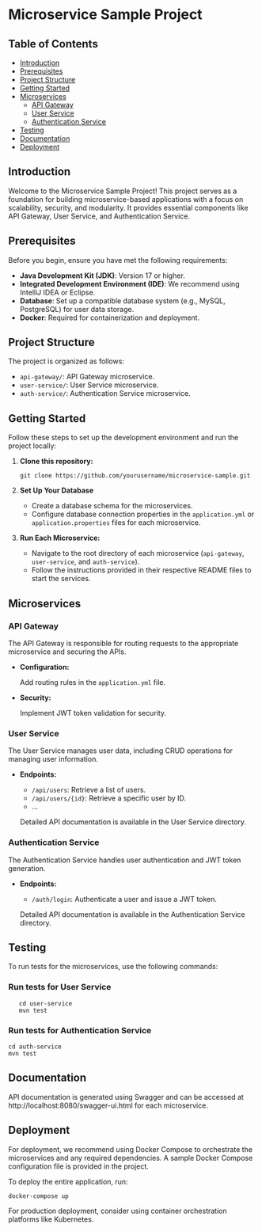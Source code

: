 # Microservice Sample Project

## Table of Contents

- [Introduction](#introduction)
- [Prerequisites](#prerequisites)
- [Project Structure](#project-structure)
- [Getting Started](#getting-started)
- [Microservices](#microservices)
    - [API Gateway](#api-gateway)
    - [User Service](#user-service)
    - [Authentication Service](#authentication-service)
- [Testing](#testing)
- [Documentation](#documentation)
- [Deployment](#deployment)

## Introduction

Welcome to the Microservice Sample Project! This project serves as a foundation for building microservice-based
applications with a focus on scalability, security, and modularity. It provides essential components like API Gateway,
User Service, and Authentication Service.

## Prerequisites

Before you begin, ensure you have met the following requirements:

- **Java Development Kit (JDK)**: Version 17 or higher.
- **Integrated Development Environment (IDE)**: We recommend using IntelliJ IDEA or Eclipse.
- **Database**: Set up a compatible database system (e.g., MySQL, PostgreSQL) for user data storage.
- **Docker**: Required for containerization and deployment.

## Project Structure

The project is organized as follows:

- `api-gateway/`: API Gateway microservice.
- `user-service/`: User Service microservice.
- `auth-service/`: Authentication Service microservice.

## Getting Started

Follow these steps to set up the development environment and run the project locally:

1. **Clone this repository:**

   ```shell
   git clone https://github.com/yourusername/microservice-sample.git
   ```

2. **Set Up Your Database**

    - Create a database schema for the microservices.
    - Configure database connection properties in the `application.yml` or `application.properties` files for each
      microservice.

3. **Run Each Microservice:**

    - Navigate to the root directory of each microservice (`api-gateway`, `user-service`, and `auth-service`).
    - Follow the instructions provided in their respective README files to start the services.

## Microservices

### API Gateway

The API Gateway is responsible for routing requests to the appropriate microservice and securing the APIs.

- **Configuration:**

  Add routing rules in the `application.yml` file.

- **Security:**

  Implement JWT token validation for security.

### User Service

The User Service manages user data, including CRUD operations for managing user information.

- **Endpoints:**

    - `/api/users`: Retrieve a list of users.
    - `/api/users/{id}`: Retrieve a specific user by ID.
    - ...

  Detailed API documentation is available in the User Service directory.

### Authentication Service

The Authentication Service handles user authentication and JWT token generation.

- **Endpoints:**

    - `/auth/login`: Authenticate a user and issue a JWT token.

  Detailed API documentation is available in the Authentication Service directory.

## Testing

To run tests for the microservices, use the following commands:

### Run tests for User Service

```shell
   cd user-service
   mvn test
   ```

### Run tests for Authentication Service

```shell
cd auth-service
mvn test
```

## Documentation

API documentation is generated using Swagger and can be accessed at http://localhost:8080/swagger-ui.html for each
microservice.

## Deployment

For deployment, we recommend using Docker Compose to orchestrate the microservices and any required dependencies. A
sample Docker Compose configuration file is provided in the project.

To deploy the entire application, run:

````shell
docker-compose up
````

For production deployment, consider using container orchestration platforms like Kubernetes.
